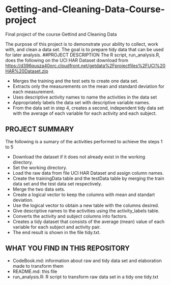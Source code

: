 # Getting-and-Cleaning-Data-Course-project
Final project of the course Gettind and Cleaning Data

The purpose of this project is to demonstrate your ability to collect, work with, and clean a data set. The goal is to prepare tidy data that can be used for later analysis.
##PROJECT DESCRIPTION
The R script, run_analysis.R, does the following on the UCI HAR Dataset download from https://d396qusza40orc.cloudfront.net/getdata%2Fprojectfiles%2FUCI%20HAR%20Dataset.zip
* Merges the training and the test sets to create one data set.
* Extracts only the measurements on the mean and standard deviation 
for each measurement.
* Uses descriptive activity names to name the activities in the data set
* Appropriately labels the data set with descriptive variable names.
* From the data set in step 4, creates a second, independent tidy data set with 
the average of each variable for each activity and each subject.

## PROJECT SUMMARY
The following is a sumary of the activities performed to achieve the steps 1 to 5 
* Download the dataset if it does not already exist in the working directory.
* Set the working directory.
* Load the  raw data from file UCI HAR Dataset and assign column names.
* Create the trainingData table and the testData table by merging the train data set and the test data set respectively.
* Merge the two data sets.
* Create a logical vector to keep the columns with mean and standart deviation.
* Use the logical vector to obtain a new table with the columns desired.
* Give  descriptive names to the activities using the activity_labels table.
* Converts the activity and subject columns into factors.
* Creates a tidy dataset that consists of the average (mean) value of each variable for each subject and activity pair.
* The end result is shown in the file tidy.txt.

## WHAT YOU FIND IN THIS REPOSITORY

* CodeBook.md: information about raw and tidy data set and elaboration made to transform them
* README.md: this file
* run_analysis.R: R script to transform raw data set in a tidy one
tidy.txt
